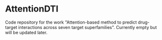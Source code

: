 # AttentionDTI

Code repository for the work "Attention-based method to predict drug-target interactions across seven target superfamilies". Currently empty but will be updated later.
